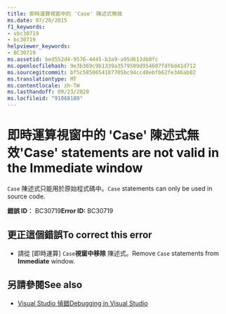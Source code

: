 ```yaml
---
title: 即時運算視窗中的 'Case' 陳述式無效
ms.date: 07/20/2015
f1_keywords:
- vbc30719
- bc30719
helpviewer_keywords:
- BC30719
ms.assetid: bed552d4-9576-4445-b3a9-a95d613db8fc
ms.openlocfilehash: 9e3b369c9b1339a3579509d954607fdf6d41d712
ms.sourcegitcommit: bf5c5850654187705bc94cc40ebfb62fe346ab02
ms.translationtype: MT
ms.contentlocale: zh-TW
ms.lasthandoff: 09/23/2020
ms.locfileid: "91068189"
---
```

# <a name="case-statements-are-not-valid-in-the-immediate-window"></a><span data-ttu-id="b5377-102">即時運算視窗中的 'Case' 陳述式無效</span><span class="sxs-lookup"><span data-stu-id="b5377-102">'Case' statements are not valid in the Immediate window</span></span>

<span data-ttu-id="b5377-103">`Case` 陳述式只能用於原始程式碼中。</span><span class="sxs-lookup"><span data-stu-id="b5377-103">`Case` statements can only be used in source code.</span></span>  
  
 <span data-ttu-id="b5377-104">**錯誤 ID︰** BC30719</span><span class="sxs-lookup"><span data-stu-id="b5377-104">**Error ID:** BC30719</span></span>  
  
## <a name="to-correct-this-error"></a><span data-ttu-id="b5377-105">更正這個錯誤</span><span class="sxs-lookup"><span data-stu-id="b5377-105">To correct this error</span></span>  
  
- <span data-ttu-id="b5377-106">請從 [即時運算] `Case`**視窗中移除** 陳述式。</span><span class="sxs-lookup"><span data-stu-id="b5377-106">Remove `Case` statements from **Immediate** window.</span></span>  
  
## <a name="see-also"></a><span data-ttu-id="b5377-107">另請參閱</span><span class="sxs-lookup"><span data-stu-id="b5377-107">See also</span></span>

- [<span data-ttu-id="b5377-108">Visual Studio 偵錯</span><span class="sxs-lookup"><span data-stu-id="b5377-108">Debugging in Visual Studio</span></span>](/visualstudio/debugger/debugger-feature-tour)
